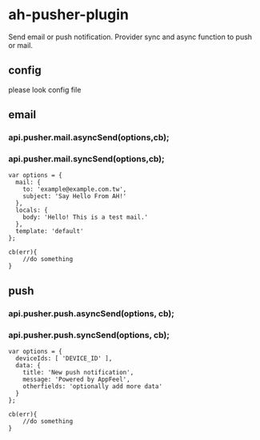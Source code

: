 # ah-pusher-plugin

Send email or push notification.
Provider sync and async function to push or mail.

## config

please look config file

## email
### api.pusher.mail.asyncSend(options,cb);
### api.pusher.mail.syncSend(options,cb);

```
var options = {
  mail: {
    to: 'example@example.com.tw',
    subject: 'Say Hello From AH!'
  },
  locals: {
    body: 'Hello! This is a test mail.'
  },
  template: 'default'
};
```

```
cb(err){
    //do something
}
```

## push
### api.pusher.push.asyncSend(options, cb);
### api.pusher.push.syncSend(options, cb);

```
var options = {
  deviceIds: [ 'DEVICE_ID' ],
  data: {
    title: 'New push notification',
    message: 'Powered by AppFeel',
    otherfields: 'optionally add more data'
  }
};
```

```
cb(err){
    //do something
}
```